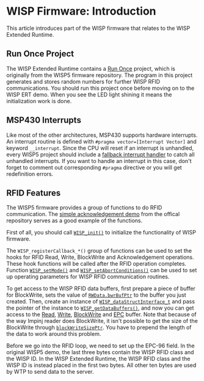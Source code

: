 # WISP Firmware: Introduction
This article introduces part of the WISP firmware that relates to the WISP Extended Runtime.

## Run Once Project
The WISP Extended Runtime contains a [Run Once](https://github.com/lqf96/wisp-ert/tree/master/client/run-once) project, which is originally from the WISP5 firmware repository. The program in this project generates and stores random numbers for further WISP RFID communications. You should run this project once before moving on to the WISP ERT demo. When you see the LED light shining it means the initialization work is done.

## MSP430 Interrupts
Like most of the other architectures, MSP430 supports hardware interrupts. An interrupt routine is defined with `#pragma vector=[Interrupt Vector]` and keyword `__interrupt`. Since the CPU will reset if an interrupt is unhandled, every WISP5 project should include a [fallback interrupt handler](https://github.com/wisp/wisp5/blob/640kHz/CCS/simpleAckDemo/catchall.c) to catch all unhandled interrupts. If you want to handle an interrupt in this case, don't forget to comment out corresponding `#pragma` directive or you will get redefinition errors.

## RFID Features
The WISP5 firmware provides a group of functions to do RFID communication. The [simple acknowledgement demo](https://github.com/wisp/wisp5/blob/640kHz/CCS/simpleAckDemo/main.c) from the offical repository serves as a good example of the functions.

First of all, you should call [`WISP_init()`](https://lqf96.github.io/wisp-ert/client/html/wisp-base_8h.html#a0b8edee3467ada8a0ab500ec2e261558) to initialize the functionality of WISP firmware.

The `WISP_registerCallback_*()` group of functions can be used to set the hooks for RFID Read, Write, BlockWrite and Acknowledgement operations. These hook functions will be called after the RFID operation completes. Function [`WISP_setMode()`](https://lqf96.github.io/wisp-ert/client/html/rfid_8h.html#a6efafd164806e7c662eccedc6fe1f2b2) and [`WISP_setAbortConditions()`](https://lqf96.github.io/wisp-ert/client/html/rfid_8h.html#a270dad336bfcea3625f8b0cf08355ce4) can be used to set up operating parameters for WISP RFID communication routines.

To get access to the WISP RFID data buffers, first prepare a piece of buffer for BlockWrite, sets the value of [`RWData.bwrBufPtr`](https://lqf96.github.io/wisp-ert/client/html/struct_r_wstruct.html#a4e8dad7aa9836e390d43a5fcc56b2b25) to the buffer you just created. Then, create an instance of [`WISP_dataStructInterface_t`](https://lqf96.github.io/wisp-ert/client/html/struct_w_i_s_p__data_struct_interface__t.html) and pass the pointer of the instance to [`WISP_getDataBuffers()`](https://lqf96.github.io/wisp-ert/client/html/wisp-base_8h.html#ac0e0e49d378e252126e4d30d3a06b4fd), and now you can get access to the [Read](https://lqf96.github.io/wisp-ert/client/html/struct_w_i_s_p__data_struct_interface__t.html#a72f940d96b1f6eb611bd1597175d279f), [Write](https://lqf96.github.io/wisp-ert/client/html/struct_w_i_s_p__data_struct_interface__t.html#ab3e060170e3d3bbaf7365505444e0b26), [BlockWrite](https://lqf96.github.io/wisp-ert/client/html/struct_w_i_s_p__data_struct_interface__t.html#ab586eee1b2f3694591d1bde7520889cb) and [EPC](https://lqf96.github.io/wisp-ert/client/html/struct_w_i_s_p__data_struct_interface__t.html#a7d51b93bf2c07724afffdc99a5cbd237) buffer. Note that because of the way Impinj reader does BlockWrite, it isn't possible to get the size of the BlockWrite through [`blockWriteSizePtr`](https://lqf96.github.io/wisp-ert/client/html/struct_w_i_s_p__data_struct_interface__t.html#aa87151e1e834db182f5ab72d4f55e4d2). You have to prepend the length of the data to work around this problem.

Before we go into the RFID loop, we need to set up the EPC-96 field. In the original WISP5 demo, the last three bytes contain the WISP RFID class and the WISP ID. In the WISP Extended Runtime, the WISP RFID class and the WISP ID is instead placed in the first two bytes. All other ten bytes are used by WTP to send data to the server.
